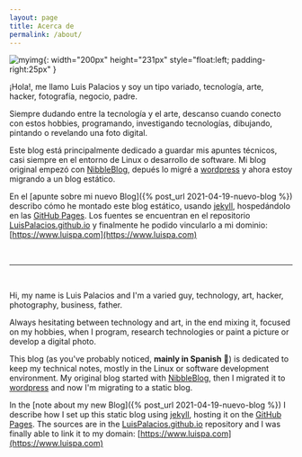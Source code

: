 ```yaml
---
layout: page
title: Acerca de
permalink: /about/
---
```


[comment]: # (empty line)
[comment]: # (This actually is the most platform independent comment)


![myimg](/assets/img/posts/about_luispa.jpg){: width="200px" height="231px" style="float:left; padding-right:25px" } 

¡Hola!, me llamo Luis Palacios y soy un tipo variado, tecnología, arte, hacker, fotografía, negocio, padre.

Siempre dudando entre la tecnología y el arte, descanso cuando conecto con estos hobbies, programando, investigando tecnologías, dibujando, pintando o revelando una foto digital.

Este blog está principalmente dedicado a guardar mis apuntes técnicos, casi siempre en el entorno de Linux o desarrollo de software. Mi blog original empezó con [NibbleBlog](http://www.nibbleblog.com), depués lo migré a [wordpress](https://wordpress.org/) y ahora estoy migrando a un blog estático. 

En el [apunte sobre mi nuevo Blog]({% post_url 2021-04-19-nuevo-blog %}) describo cómo he montado este blog estático, usando [jekyll](http://jekyllrb.com), hospedándolo en las [GitHub Pages](https://pages.github.com). Los fuentes se encuentran en el repositorio [LuisPalacios.github.io](https://github.com/LuisPalacios/LuisPalacios.github.io) y finalmente he podido vincularlo a mi dominio: [https://www.luispa.com](https://www.luispa.com)

<br clear="left"/>

---

<br/>

Hi, my name is Luis Palacios and I'm a varied guy, technology, art, hacker, photography, business, father.

Always hesitating between technology and art, in the end mixing it, focused on my hobbies, when I program, research technologies or paint a picture or develop a digital photo.

This blog (as you've probably noticed, **mainly in Spanish** 🤗) is dedicated to keep my technical notes, mostly in the Linux or software development environment. My original blog started with [NibbleBlog](http://www.nibbleblog.com), then I migrated it to [wordpress](https://wordpress.org/) and now I'm migrating to a static blog. 

In the [note about my new Blog]({% post_url 2021-04-19-nuevo-blog %}) I describe how I set up this static blog using [jekyll](http://jekyllrb.com), hosting it on the [GitHub Pages](https://pages.github.com). The sources are in the [LuisPalacios.github.io](https://github.com/LuisPalacios/LuisPalacios.github.io) repository and I was finally able to link it to my domain: [https://www.luispa.com](https://www.luispa.com)
